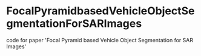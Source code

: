 # FocalPyramidbasedVehicleObjectSegmentationForSARImages
code for paper 'Focal Pyramid based Vehicle Object Segmentation for SAR Images'
